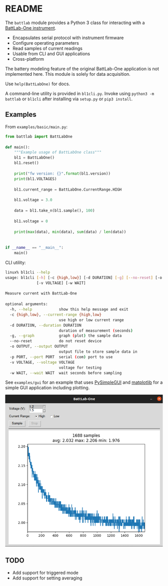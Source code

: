 # README

The `battlab` module provides a Python 3 class for interacting with a [BattLab-One instrument](https://bluebird-labs.com/).

* Encapsulates serial protocol with instrument firmware
* Configure operating parameters
* Read samples of current readings
* Usable from CLI and GUI applications
* Cross-platform

The battery modeling feature of the original BattLab-One application is not implemented here. This module is solely for data acquisition.

Use `help(BattLabOne)` for docs.

A command-line utility is provided in `bl1cli.py`. Invoke using `python3 -m battlab` or `bl1cli` after installing via `setup.py` or `pip3 install`.

## Examples

From `examples/basic/main.py`:

``` python
from battlab import BattLabOne

def main():
    """Example usage of BattLabOne class"""
    bl1 = BattLabOne()
    bl1.reset()

    print("fw version: {}".format(bl1.version))
    print(bl1.VOLTAGES)

    bl1.current_range = BattLabOne.CurrentRange.HIGH

    bl1.voltage = 3.0

    data = bl1.take_n(bl1.sample(), 100)

    bl1.voltage = 0

    print(max(data), min(data), sum(data) / len(data))


if __name__ == "__main__":
    main()

```

CLI utility:

``` bash
linux% bl1cli --help
usage: bl1cli [-h] [-c {high,low}] [-d DURATION] [-g] [--no-reset] [-o OUTPUT] [-p PORT]
              [-v VOLTAGE] [-w WAIT]

Measure current with BattLab-One

optional arguments:
  -h, --help            show this help message and exit
  -c {high,low}, --current-range {high,low}
                        use high or low current range
  -d DURATION, --duration DURATION
                        duration of measurement (seconds)
  -g, --graph           graph (plot) the sample data
  --no-reset            do not reset device
  -o OUTPUT, --output OUTPUT
                        output file to store sample data in
  -p PORT, --port PORT  serial (com) port to use
  -v VOLTAGE, --voltage VOLTAGE
                        voltage for testing
  -w WAIT, --wait WAIT  wait seconds before sampling
```

See `examples/gui` for an example that uses [PySimpleGUI](https://pysimplegui.readthedocs.io/en/latest) and [matplotlib](https://matplotlib.org) for a simple GUI application including plotting.

![BattLab-One GUI Example](bl1gui.png)

## TODO

* Add support for triggered mode
* Add support for setting averaging
